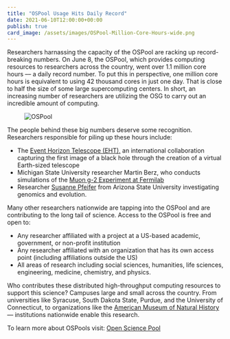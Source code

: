 ```yaml
---
title: "OSPool Usage Hits Daily Record" 
date: 2021-06-10T12:00:00+00:00
publish: true
card_image: /assets/images/OSPool-Million-Core-Hours-wide.png
--- 
```

Researchers harnassing the capacity of the OSPool are racking up record-breaking numbers. On June 8, the OSPool, which provides computing resources to researchers across the country, went over 1.1 million core hours –– a daily record number. To put this in perspective, one million core hours is equivalent to using 42 thousand cores in just one day. That is close to half the size of some large supercomputing centers. In short, an increasing number of researchers are utilizing the OSG to carry out an incredible amount of computing.  

<figure class="figure">
  <img src="{{site.baseurl}}/assets/images/OSPool-Million-Core-Hours-wide.png" class="figure-img img-fluid rounded" alt="OSPool">
</figure>

The people behind these big numbers deserve some recognition. Researchers responsible for piling up these hours include: 

  - The [Event Horizon Telescope (EHT),](https://eventhorizontelescope.org/) an international collaboration capturing the first image of a black hole through the creation of a virtual Earth-sized telescope 
   - Michigan State University researcher Martin Berz, who conducts simulations of the [Muon g-2 Experiment at Fermilab](https://muon-g-2.fnal.gov/) 
  - Researcher [Susanne Pfeifer](https://biodesign.asu.edu/susanne-pfeifer) from Arizona State University investigating genomics and evolution. 


Many other researchers nationwide are tapping into the OSPool and are contributing to the long tail of science. Access to the OSPool is free and open to:

  - Any researcher affiliated with a project at a US-based academic, government, or non-profit institution 
  - Any researcher affiliated with an organization that has its own access point (including affiliations outside the US)
  - All areas of research including social sciences, humanities, life sciences, engineering, medicine, chemistry, and physics.


Who contributes these distributed high-throughput computing resources to support this science? Campuses large and small across the country. From universities like Syracuse, South Dakota State, Purdue, and the University of Connecticut, to organizations like the [American Museum of Natural History](https://www.amnh.org/) –– institutions nationwide enable this research.

To learn more about OSPools visit: [Open Science Pool](/services/ospool.html)
